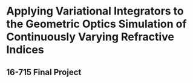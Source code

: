 # Applying Variational Integrators to the Geometric Optics Simulation of Continuously Varying Refractive Indices
## 16-715 Final Project

